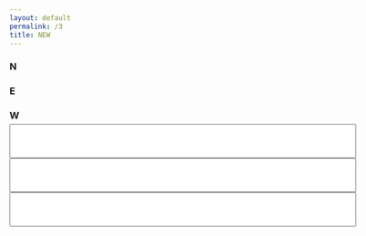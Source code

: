 ```yaml
---
layout: default
permalink: /3
title: NEW
---
```


<div class="container center-align">
    <div class="row center-align" style="margin-bottom: 5px;">
        <h3 class="logo-text col push-s3 s2 push-m3 m2 push-l3 l2 " style="margin-bottom: 5px;">N</h3>
        <h3 class="logo-text col push-s3 s2 push-m3 m2 push-l3 l2 " style="margin-bottom: 5px;">E</h3>
        <h3 class="logo-text col push-s3 s2 push-m3 m2 push-l3 l2 " style="margin-bottom: 5px;">W</h3>
    </div>
    <div class="row center-align">
        <form id="search_form">
            <div class="input-field col push-s3 s2 push-m3 m2 push-l3 l2">
              <input id="char-1" class="logo-text center-align" type="text" maxLength="1" style="font-size: 2.92rem;text-transform: uppercase;">
            </div>
            <div class="input-field col push-s3 s2 push-m3 m2 push-l3 l2">
              <input id="char-2" class="logo-text center-align" type="text" maxLength="1" style="font-size: 2.92rem;text-transform: uppercase;">
            </div>
            <div class="input-field col push-s3 s2 push-m3 m2 push-l3 l2">
              <input id="char-3" class="logo-text center-align" type="text" maxLength="1" style="font-size: 2.92rem;text-transform: uppercase;">
            </div>
        </form>
    </div>
    <div class="row center-align" id="hide-1" hidden>
        <p class="logo-text col push-s3 s2 push-m3 m2 push-l3 l2">
            E<br>d<br>e<br>s<br>i<br>u<br>n<br>
        </p>
        <p class="logo-text col push-s3 s2 push-m3 m2 push-l3 l2">
            E<br>d<br>e<br>u<br>i<br>s<br>g<br>
        </p>
        <p class="logo-text col push-s3 s2 push-m3 m2 push-l3 l2">
            E<br>d<br>e<br>s<br>i<br>u<br>n<br>
        </p>
    </div>
    <div class="row center-align" id="hide-2" hidden>
        <p class="logo-text col push-s3 s2 push-m3 m2 push-l3 l2">
            <br>R<br>g<br>e<br>g<br>
        </p>
        <p class="logo-text col push-s3 s2 push-m3 m2 push-l3 l2">
            <br>R<br>n<br>e<br>g<br>
        </p>
        <p class="logo-text col push-s3 s2 push-m3 m2 push-l3 l2">
            <br>R<br>g<br>e<br>g<br>
        </p>
    </div>
    <div class="row center-align" id="hide-3" hidden>
        <p class="logo-text col push-s3 s2 push-m3 m2 push-l3 l2">
            <br>A<br>f<br>e<br>e<br>l<br>d<br>
        </p>
        <p class="logo-text col push-s3 s2 push-m3 m2 push-l3 l2">
            <br>A<br>f<br>e<br>e<br>l<br>d<br>
        </p>
        <p class="logo-text col push-s3 s2 push-m3 m2 push-l3 l2">
            <br>A<br>e<br>f<br>l<br>e<br>d<br>
        </p>
    </div>
    <br><br><br>
</div>

<script>
    $('#char-1').focus();

    $('#char-1').on('input', function(){
        if(this.value == "E"){
            $("#hide-1").show();
            $("#char-2").focus();
        }
        else {
            this.value = ""
        }
    });

    $('#char-2').on('input', function(){
        if(this.value == "R"){
            $("#hide-2").show();
            $("#char-3").focus();
        }
        else {
            this.value = ""
        }
    });

    $('#char-3').on('input', function(){
        if(this.value == "A"){
            $("#hide-3").show();
            $("#char-3").blur();
        }
        else {
            this.value = ""
        }
    });

</script>